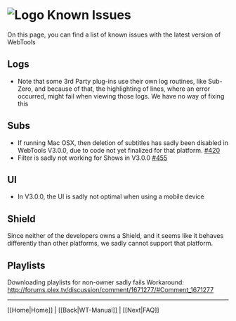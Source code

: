 # ![Logo](https://github.com/ukdtom/WebTools.bundle/blob/master/Wiki/WebTools/Logos/WebTools-48x48.png) Known Issues

On this page, you can find a list of known issues with the latest version of WebTools

## Logs
* Note that some 3rd Party plug-ins use their own log routines, like Sub-Zero, and because of that, the highlighting of lines, where an error occurred, might fail when viewing those logs. We have no way of fixing this

## Subs
* If running Mac OSX, then deletion of subtitles has sadly been disabled in WebTools V3.0.0, due to code not yet finalized for that platform. [#420](https://github.com/ukdtom/WebTools.bundle/issues/420)
* Filter is sadly not working for Shows in V3.0.0 [#455](https://github.com/ukdtom/WebTools.bundle/issues/455)

## UI
* In V3.0.0, the UI is sadly not optimal when using a mobile device
 
## Shield
Since neither of the developers owns a Shield, and it seems like it behaves differently than other platforms, we sadly cannot support that platform.

## Playlists
Downloading playlists for non-owner sadly fails
Workaround: http://forums.plex.tv/discussion/comment/1671277/#Comment_1671277

***

[[Home|Home]] | [[Back|WT-Manual]] | [[Next|FAQ]]